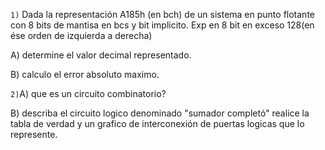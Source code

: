 ```1)``` Dada la representación A185h (en bch) de un sistema en punto flotante con 8 bits de mantisa en bcs y bit implicito. Exp en 8 bit en exceso 128(en ése orden de izquierda a derecha) 

A) determine el valor decimal representado. 

B) calculo el error absoluto maximo. 

```2)```A) que es un circuito combinatorio? 

B) describa el circuito logico denominado "sumador completó" realice la tabla de verdad y un grafico de interconexión de puertas logicas que lo represente. 
